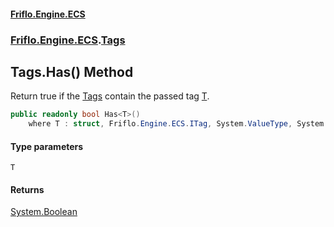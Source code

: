 #### [Friflo.Engine.ECS](index.md 'index')
### [Friflo.Engine.ECS](Friflo.Engine.ECS.md 'Friflo.Engine.ECS').[Tags](Tags.md 'Friflo.Engine.ECS.Tags')

## Tags.Has<T>() Method

Return true if the [Tags](Tags.md 'Friflo.Engine.ECS.Tags') contain the passed tag [T](Tags.Has_T_().md#Friflo.Engine.ECS.Tags.Has_T_().T 'Friflo.Engine.ECS.Tags.Has<T>().T').

```csharp
public readonly bool Has<T>()
    where T : struct, Friflo.Engine.ECS.ITag, System.ValueType, System.ValueType;
```
#### Type parameters

<a name='Friflo.Engine.ECS.Tags.Has_T_().T'></a>

`T`

#### Returns
[System.Boolean](https://docs.microsoft.com/en-us/dotnet/api/System.Boolean 'System.Boolean')